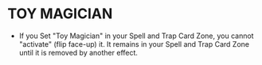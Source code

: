 # TOY MAGICIAN

*   If you Set "Toy Magician" in your Spell and Trap Card Zone, you cannot "activate" (flip face-up) it. It remains in your Spell and Trap Card Zone until it is removed by another effect.
